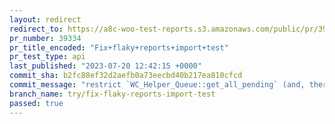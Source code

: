 ```yaml
---
layout: redirect
redirect_to: https://a8c-woo-test-reports.s3.amazonaws.com/public/pr/39334/api/index.html
pr_number: 39334
pr_title_encoded: "Fix+flaky+reports+import+test"
pr_test_type: api
last_published: "2023-07-20 12:42:15 +0000"
commit_sha: b2fc88ef32d2aefb0a73eecbd40b217ea810cfcd
commit_message: "restrict `WC_Helper_Queue::get_all_pending` (and, thereby, `run_all_p…"
branch_name: try/fix-flaky-reports-import-test
passed: true
---
```

